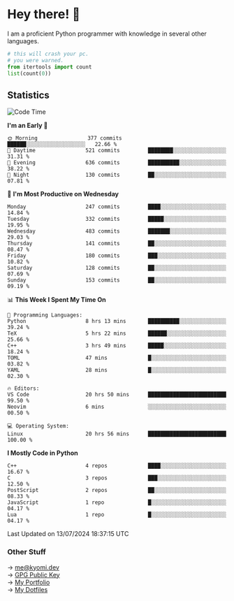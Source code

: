 # Hey there! 👋

I am a proficient Python programmer with knowledge in several other languages.

```py
# this will crash your pc.
# you were warned.
from itertools import count
list(count(0))
```

## Statistics
<!--START_SECTION:waka-->
![Code Time](http://img.shields.io/badge/Code%20Time-1%2C487%20hrs%2039%20mins-blue)

**I'm an Early 🐤** 

```text
🌞 Morning                377 commits         ██████░░░░░░░░░░░░░░░░░░░   22.66 % 
🌆 Daytime                521 commits         ████████░░░░░░░░░░░░░░░░░   31.31 % 
🌃 Evening                636 commits         ██████████░░░░░░░░░░░░░░░   38.22 % 
🌙 Night                  130 commits         ██░░░░░░░░░░░░░░░░░░░░░░░   07.81 % 
```
📅 **I'm Most Productive on Wednesday** 

```text
Monday                   247 commits         ████░░░░░░░░░░░░░░░░░░░░░   14.84 % 
Tuesday                  332 commits         █████░░░░░░░░░░░░░░░░░░░░   19.95 % 
Wednesday                483 commits         ███████░░░░░░░░░░░░░░░░░░   29.03 % 
Thursday                 141 commits         ██░░░░░░░░░░░░░░░░░░░░░░░   08.47 % 
Friday                   180 commits         ███░░░░░░░░░░░░░░░░░░░░░░   10.82 % 
Saturday                 128 commits         ██░░░░░░░░░░░░░░░░░░░░░░░   07.69 % 
Sunday                   153 commits         ██░░░░░░░░░░░░░░░░░░░░░░░   09.19 % 
```


📊 **This Week I Spent My Time On** 

```text
💬 Programming Languages: 
Python                   8 hrs 13 mins       ██████████░░░░░░░░░░░░░░░   39.24 % 
TeX                      5 hrs 22 mins       ██████░░░░░░░░░░░░░░░░░░░   25.66 % 
C++                      3 hrs 49 mins       █████░░░░░░░░░░░░░░░░░░░░   18.24 % 
TOML                     47 mins             █░░░░░░░░░░░░░░░░░░░░░░░░   03.82 % 
YAML                     28 mins             █░░░░░░░░░░░░░░░░░░░░░░░░   02.30 % 

🔥 Editors: 
VS Code                  20 hrs 50 mins      █████████████████████████   99.50 % 
Neovim                   6 mins              ░░░░░░░░░░░░░░░░░░░░░░░░░   00.50 % 

💻 Operating System: 
Linux                    20 hrs 56 mins      █████████████████████████   100.00 % 
```

**I Mostly Code in Python** 

```text
C++                      4 repos             ████░░░░░░░░░░░░░░░░░░░░░   16.67 % 
C                        3 repos             ███░░░░░░░░░░░░░░░░░░░░░░   12.50 % 
PostScript               2 repos             ██░░░░░░░░░░░░░░░░░░░░░░░   08.33 % 
JavaScript               1 repo              █░░░░░░░░░░░░░░░░░░░░░░░░   04.17 % 
Lua                      1 repo              █░░░░░░░░░░░░░░░░░░░░░░░░   04.17 % 
```




 Last Updated on 13/07/2024 18:37:15 UTC
<!--END_SECTION:waka-->

### Other Stuff

→ [me@kyomi.dev](mailto:me@kyomi.dev)\
→ [GPG Public Key](https://github.com/bitterteriyaki.gpg)\
→ [My Portfolio](https://kyomi.dev)\
→ [My Dotfiles](https://github.com/bitterteriyaki/dotfiles)

